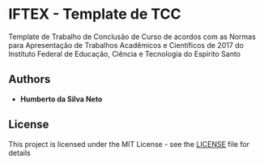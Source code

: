 # IFTEX - Template de TCC
Template de Trabalho de Conclusão de Curso de acordos com as Normas para Apresentação de Trabalhos Acadêmicos e Científicos de 2017 do Instituto Federal de Educação, Ciência e Tecnologia do Espírito Santo

## Authors

* **Humberto da Silva Neto**

## License

This project is licensed under the MIT License - see the [LICENSE](https://github.com/hsneto/iftex/blob/master/LICENSE) file for details